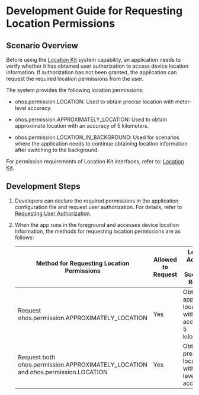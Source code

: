 # Development Guide for Requesting Location Permissions

## Scenario Overview

Before using the [Location Kit](../../../API_Reference/source_en/apis/LocationKit/cj-apis-geo_location_manager.md) system capability, an application needs to verify whether it has obtained user authorization to access device location information. If authorization has not been granted, the application can request the required location permissions from the user.

The system provides the following location permissions:

- ohos.permission.LOCATION: Used to obtain precise location with meter-level accuracy.

- ohos.permission.APPROXIMATELY_LOCATION: Used to obtain approximate location with an accuracy of 5 kilometers.

- ohos.permission.LOCATION_IN_BACKGROUND: Used for scenarios where the application needs to continue obtaining location information after switching to the background.

For permission requirements of Location Kit interfaces, refer to: [Location Kit](../../../API_Reference/source_en/apis/LocationKit/cj-apis-geo_location_manager.md).

## Development Steps

1. Developers can declare the required permissions in the application configuration file and request user authorization. For details, refer to [Requesting User Authorization](../security/AccessToken/cj-request-user-authorization.md#requesting-user-authorization).

2. When the app runs in the foreground and accesses device location information, the methods for requesting location permissions are as follows:

   | Method for Requesting Location Permissions | Allowed to Request | Location Accuracy After Successful Request |
   | -------- | -------- | -------- |
   | Request ohos.permission.APPROXIMATELY_LOCATION | Yes | Obtain approximate location with an accuracy of 5 kilometers. |
   | Request both ohos.permission.APPROXIMATELY_LOCATION and ohos.permission.LOCATION | Yes | Obtain precise location with meter-level accuracy. |